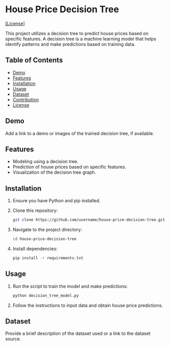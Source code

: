 # House Price Decision Tree

[[License]](LICENSE)

This project utilizes a decision tree to predict house prices based on specific features. A decision tree is a machine learning model that helps identify patterns and make predictions based on training data.

## Table of Contents
- [Demo](#demo)
- [Features](#features)
- [Installation](#installation)
- [Usage](#usage)
- [Dataset](#dataset)
- [Contribution](#contribution)
- [License](#license)

## Demo

Add a link to a demo or images of the trained decision tree, if available.

## Features

- Modeling using a decision tree.
- Prediction of house prices based on specific features.
- Visualization of the decision tree graph.

## Installation

1. Ensure you have Python and pip installed.
2. Clone this repository:

    ```bash
    git clone https://github.com/username/house-price-decision-tree.git
    ```

3. Navigate to the project directory:

    ```bash
    cd house-price-decision-tree
    ```

4. Install dependencies:

    ```bash
    pip install -r requirements.txt
    ```

## Usage

1. Run the script to train the model and make predictions:

    ```bash
    python decision_tree_model.py
    ```

2. Follow the instructions to input data and obtain house price predictions.

## Dataset

Provide a brief description of the dataset used or a link to the dataset source.



